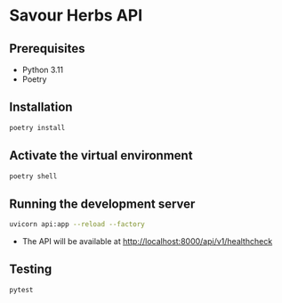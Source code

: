 # Savour Herbs API

## Prerequisites

- Python 3.11
- Poetry

## Installation

```sh
poetry install
```

## Activate the virtual environment

```sh
poetry shell
```

## Running the development server

```sh
uvicorn api:app --reload --factory
```

- The API will be available at <http://localhost:8000/api/v1/healthcheck>

## Testing

```sh
pytest
```
